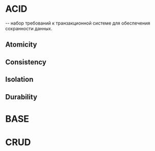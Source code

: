 # ACID
-- набор требований к транзакционной системе для обеспечения сохранности данных.

## Atomicity


## Consistency


## Isolation


## Durability



# BASE

# CRUD
